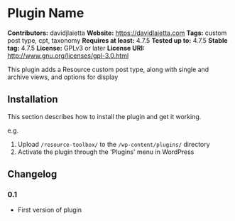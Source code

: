 # Plugin Name

__Contributors:__ davidjlaietta
__Website:__ https://davidlaietta.com
__Tags:__ custom post type, cpt, taxonomy
__Requires at least:__ 4.7.5
__Tested up to:__ 4.7.5
__Stable tag:__ 4.7.5
__License:__ GPLv3 or later
__License URI:__ http://www.gnu.org/licenses/gpl-3.0.html


This plugin adds a Resource custom post type, along with single and archive views, and options for display 

## Installation

This section describes how to install the plugin and get it working.

e.g.

1. Upload `/resource-toolbox/` to the `/wp-content/plugins/` directory
2. Activate the plugin through the 'Plugins' menu in WordPress


## Changelog

### 0.1
* First version of plugin
